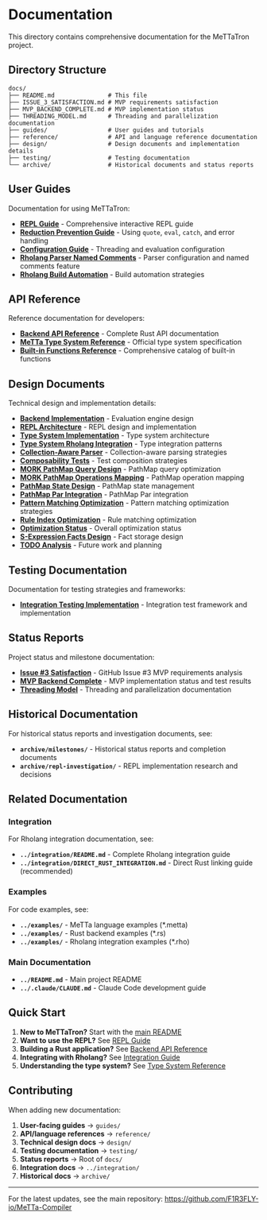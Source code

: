 # Documentation

This directory contains comprehensive documentation for the MeTTaTron project.

## Directory Structure

```
docs/
├── README.md               # This file
├── ISSUE_3_SATISFACTION.md # MVP requirements satisfaction
├── MVP_BACKEND_COMPLETE.md # MVP implementation status
├── THREADING_MODEL.md      # Threading and parallelization documentation
├── guides/                 # User guides and tutorials
├── reference/              # API and language reference documentation
├── design/                 # Design documents and implementation details
├── testing/                # Testing documentation
└── archive/                # Historical documents and status reports
```

## User Guides

Documentation for using MeTTaTron:

- **[REPL Guide](guides/REPL_GUIDE.md)** - Comprehensive interactive REPL guide
- **[Reduction Prevention Guide](guides/REDUCTION_PREVENTION.md)** - Using `quote`, `eval`, `catch`, and error handling
- **[Configuration Guide](guides/CONFIGURATION.md)** - Threading and evaluation configuration
- **[Rholang Parser Named Comments](guides/RHOLANG_PARSER_NAMED_COMMENTS.md)** - Parser configuration and named comments feature
- **[Rholang Build Automation](guides/RHOLANG_BUILD_AUTOMATION.md)** - Build automation strategies

## API Reference

Reference documentation for developers:

- **[Backend API Reference](reference/BACKEND_API_REFERENCE.md)** - Complete Rust API documentation
- **[MeTTa Type System Reference](reference/METTA_TYPE_SYSTEM_REFERENCE.md)** - Official type system specification
- **[Built-in Functions Reference](reference/BUILTIN_FUNCTIONS_REFERENCE.md)** - Comprehensive catalog of built-in functions

## Design Documents

Technical design and implementation details:

- **[Backend Implementation](design/BACKEND_IMPLEMENTATION.md)** - Evaluation engine design
- **[REPL Architecture](design/REPL_ARCHITECTURE.md)** - REPL design and implementation
- **[Type System Implementation](design/TYPE_SYSTEM_IMPLEMENTATION.md)** - Type system architecture
- **[Type System Rholang Integration](design/TYPE_SYSTEM_RHOLANG_INTEGRATION.md)** - Type integration patterns
- **[Collection-Aware Parser](design/COLLECTION_AWARE_PARSER.md)** - Collection-aware parsing strategies
- **[Composability Tests](design/COMPOSABILITY_TESTS.md)** - Test composition strategies
- **[MORK PathMap Query Design](design/MORK_PATHMAP_QUERY_DESIGN.md)** - PathMap query optimization
- **[MORK PathMap Operations Mapping](design/MORK_PATHMAP_OPERATIONS_MAPPING.md)** - PathMap operation mapping
- **[PathMap State Design](design/PATHMAP_STATE_DESIGN.md)** - PathMap state management
- **[PathMap Par Integration](design/PATHMAP_PAR_INTEGRATION.md)** - PathMap Par integration
- **[Pattern Matching Optimization](design/PATTERN_MATCHING_OPTIMIZATION.md)** - Pattern matching optimization strategies
- **[Rule Index Optimization](design/RULE_INDEX_OPTIMIZATION.md)** - Rule matching optimization
- **[Optimization Status](design/OPTIMIZATION_STATUS.md)** - Overall optimization status
- **[S-Expression Facts Design](design/SEXPR_FACTS_DESIGN.md)** - Fact storage design
- **[TODO Analysis](design/TODO_ANALYSIS.md)** - Future work and planning

## Testing Documentation

Documentation for testing strategies and frameworks:

- **[Integration Testing Implementation](testing/INTEGRATION_TESTING_IMPLEMENTATION.md)** - Integration test framework and implementation

## Status Reports

Project status and milestone documentation:

- **[Issue #3 Satisfaction](ISSUE_3_SATISFACTION.md)** - GitHub Issue #3 MVP requirements analysis
- **[MVP Backend Complete](MVP_BACKEND_COMPLETE.md)** - MVP implementation status and test results
- **[Threading Model](THREADING_MODEL.md)** - Threading and parallelization documentation

## Historical Documentation

For historical status reports and investigation documents, see:

- **`archive/milestones/`** - Historical status reports and completion documents
- **`archive/repl-investigation/`** - REPL implementation research and decisions

## Related Documentation

### Integration

For Rholang integration documentation, see:
- **`../integration/README.md`** - Complete Rholang integration guide
- **`../integration/DIRECT_RUST_INTEGRATION.md`** - Direct Rust linking guide (recommended)

### Examples

For code examples, see:
- **`../examples/`** - MeTTa language examples (*.metta)
- **`../examples/`** - Rust backend examples (*.rs)
- **`../examples/`** - Rholang integration examples (*.rho)

### Main Documentation

- **`../README.md`** - Main project README
- **`../.claude/CLAUDE.md`** - Claude Code development guide

## Quick Start

1. **New to MeTTaTron?** Start with the [main README](../README.md)
2. **Want to use the REPL?** See [REPL Guide](guides/REPL_GUIDE.md)
3. **Building a Rust application?** See [Backend API Reference](reference/BACKEND_API_REFERENCE.md)
4. **Integrating with Rholang?** See [Integration Guide](../integration/README.md)
5. **Understanding the type system?** See [Type System Reference](reference/METTA_TYPE_SYSTEM_REFERENCE.md)

## Contributing

When adding new documentation:

1. **User-facing guides** → `guides/`
2. **API/language references** → `reference/`
3. **Technical design docs** → `design/`
4. **Testing documentation** → `testing/`
5. **Status reports** → Root of `docs/`
6. **Integration docs** → `../integration/`
7. **Historical docs** → `archive/`

---

For the latest updates, see the main repository: https://github.com/F1R3FLY-io/MeTTa-Compiler
